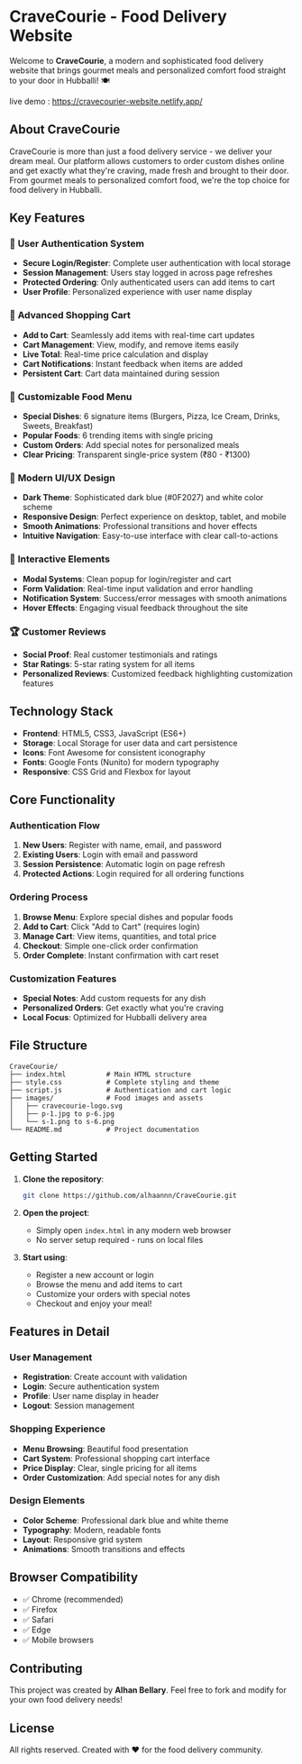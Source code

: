 # CraveCourie - Food Delivery Website

Welcome to **CraveCourie**, a modern and sophisticated food delivery website that brings gourmet meals and personalized comfort food straight to your door in Hubballi! 🍽️

live demo : https://cravecourier-website.netlify.app/

## About CraveCourie

CraveCourie is more than just a food delivery service - we deliver your dream meal. Our platform allows customers to order custom dishes online and get exactly what they're craving, made fresh and brought to their door. From gourmet meals to personalized comfort food, we're the top choice for food delivery in Hubballi.

## Key Features

### 🔐 **User Authentication System**
- **Secure Login/Register**: Complete user authentication with local storage
- **Session Management**: Users stay logged in across page refreshes
- **Protected Ordering**: Only authenticated users can add items to cart
- **User Profile**: Personalized experience with user name display

### 🛒 **Advanced Shopping Cart**
- **Add to Cart**: Seamlessly add items with real-time cart updates
- **Cart Management**: View, modify, and remove items easily
- **Live Total**: Real-time price calculation and display
- **Cart Notifications**: Instant feedback when items are added
- **Persistent Cart**: Cart data maintained during session

### 🍕 **Customizable Food Menu**
- **Special Dishes**: 6 signature items (Burgers, Pizza, Ice Cream, Drinks, Sweets, Breakfast)
- **Popular Foods**: 6 trending items with single pricing
- **Custom Orders**: Add special notes for personalized meals
- **Clear Pricing**: Transparent single-price system (₹80 - ₹1300)

### 🎨 **Modern UI/UX Design**
- **Dark Theme**: Sophisticated dark blue (#0F2027) and white color scheme
- **Responsive Design**: Perfect experience on desktop, tablet, and mobile
- **Smooth Animations**: Professional transitions and hover effects
- **Intuitive Navigation**: Easy-to-use interface with clear call-to-actions

### 📱 **Interactive Elements**
- **Modal Systems**: Clean popup for login/register and cart
- **Form Validation**: Real-time input validation and error handling
- **Notification System**: Success/error messages with smooth animations
- **Hover Effects**: Engaging visual feedback throughout the site

### 🏆 **Customer Reviews**
- **Social Proof**: Real customer testimonials and ratings
- **Star Ratings**: 5-star rating system for all items
- **Personalized Reviews**: Customized feedback highlighting customization features

## Technology Stack

- **Frontend**: HTML5, CSS3, JavaScript (ES6+)
- **Storage**: Local Storage for user data and cart persistence
- **Icons**: Font Awesome for consistent iconography
- **Fonts**: Google Fonts (Nunito) for modern typography
- **Responsive**: CSS Grid and Flexbox for layout

## Core Functionality

### Authentication Flow
1. **New Users**: Register with name, email, and password
2. **Existing Users**: Login with email and password
3. **Session Persistence**: Automatic login on page refresh
4. **Protected Actions**: Login required for all ordering functions

### Ordering Process
1. **Browse Menu**: Explore special dishes and popular foods
2. **Add to Cart**: Click "Add to Cart" (requires login)
3. **Manage Cart**: View items, quantities, and total price
4. **Checkout**: Simple one-click order confirmation
5. **Order Complete**: Instant confirmation with cart reset

### Customization Features
- **Special Notes**: Add custom requests for any dish
- **Personalized Orders**: Get exactly what you're craving
- **Local Focus**: Optimized for Hubballi delivery area

## File Structure

```
CraveCourie/
├── index.html          # Main HTML structure
├── style.css           # Complete styling and theme
├── script.js           # Authentication and cart logic
├── images/             # Food images and assets
│   ├── cravecourie-logo.svg
│   ├── p-1.jpg to p-6.jpg
│   └── s-1.png to s-6.png
└── README.md           # Project documentation
```

## Getting Started

1. **Clone the repository**:
   ```bash
   git clone https://github.com/alhaannn/CraveCourie.git
   ```

2. **Open the project**:
   - Simply open `index.html` in any modern web browser
   - No server setup required - runs on local files

3. **Start using**:
   - Register a new account or login
   - Browse the menu and add items to cart
   - Customize your orders with special notes
   - Checkout and enjoy your meal!

## Features in Detail

### User Management
- **Registration**: Create account with validation
- **Login**: Secure authentication system
- **Profile**: User name display in header
- **Logout**: Session management

### Shopping Experience
- **Menu Browsing**: Beautiful food presentation
- **Cart System**: Professional shopping cart interface
- **Price Display**: Clear, single pricing for all items
- **Order Customization**: Add special notes for any dish

### Design Elements
- **Color Scheme**: Professional dark blue and white theme
- **Typography**: Modern, readable fonts
- **Layout**: Responsive grid system
- **Animations**: Smooth transitions and effects

## Browser Compatibility

- ✅ Chrome (recommended)
- ✅ Firefox
- ✅ Safari
- ✅ Edge
- ✅ Mobile browsers

## Contributing

This project was created by **Alhan Bellary**. Feel free to fork and modify for your own food delivery needs!

## License

All rights reserved. Created with ❤️ for the food delivery community.
